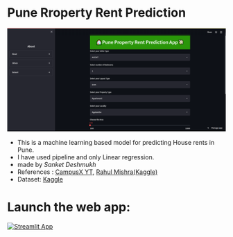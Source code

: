 # Pune Rroperty Rent Prediction

<p align="center">
  <img src="Capture.PNG">
</p>

- This is a machine learning based model for predicting House rents in Pune.
- I have used pipeline and only Linear regression.
- made by *Sanket Deshmukh*
- References : [CampusX YT](https://www.youtube.com/watch?v=DVxkI1VmpCk&t=1948s), [Rahul Mishra(Kaggle)](https://www.kaggle.com/code/rahulmishra5/pune-house-rent-prediction-with-pipeline)
- Dataset: [Kaggle](https://www.kaggle.com/code/rahulmishra5/pune-house-rent-prediction-with-pipeline)

# Launch the web app:

[![Streamlit App](https://static.streamlit.io/badges/streamlit_badge_black_white.svg)](https://share.streamlit.io/kai-infernus/pune_house_rent_prediction/main/app.py)
